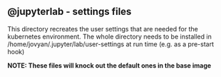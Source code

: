 ## @jupyterlab - settings files

This directory recreates the user settings that are needed for the kubernetes environment.
The whole directory needs to be installed
in /home/jovyan/.jupyter/lab/user-settings at run time (e.g. as a pre-start hook)

**NOTE: These files will knock out the default ones in the base image**
